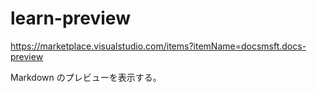 # learn-preview

<https://marketplace.visualstudio.com/items?itemName=docsmsft.docs-preview>

Markdown のプレビューを表示する。
